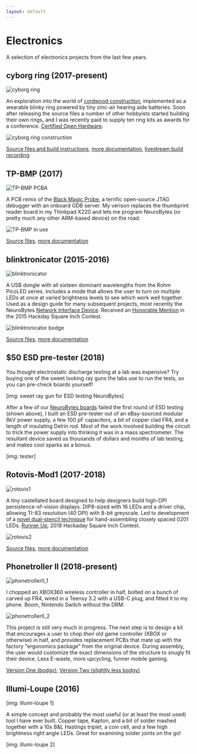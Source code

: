 ```yaml
---
layout: default
---
```


# Electronics
A selection of electronics projects from the last few years.

## cyborg ring (2017-present)

![cyborg ring](/assets/img/cyborg-ring.gif "cyborg ring")

An exploration into the world of [cordwood construction](https://en.wikipedia.org/wiki/Printed_circuit_board#Cordwood_construction), implemented as a wearable blinky ring powered by tiny zinc-air hearing aide batteries. Soon after releasing the source files a number of other hobbyists started building their own rings, and I was recently paid to supply ten ring kits as awards for a conference. [Certified Open Hardware](https://certification.oshwa.org/us000141.html).

![cyborg ring construction](/assets/img/cyborg-ring2.jpg "cyborg ring construction")

[Source files and build instructions](https://github.com/zakqwy/cyborg_ring), [more documentation](https://hackaday.io/project/34160-cyborg-ring), [livestream build recording](https://www.youtube.com/watch?v=spNg8LhxJz0)

## TP-BMP (2017)

![TP-BMP PCBA](/assets/img/tp-bmp1.jpg "TP-BMP PCBA")

A PCB remix of the [Black Magic Probe](https://1bitsquared.com/collections/frontpage/products/black-magic-probe), a terrific open-source JTAG debugger with an onboard GDB server. My verison replaces the thumbprint reader board in my Thinkpad X220 and lets me program NeuroBytes (or pretty much any other ARM-based device) on the road.

![TP-BMP in use](/assets/img/tp-bmp2.jpg "TP-BMP in use")

[Source files](https://github.com/zakqwy/TP-BMP), [more documentation](https://hackaday.io/project/27272-tp-bmp)

## blinktronicator (2015-2016)

![blinktronicator](/assets/img/blinktronicator1.jpg "blinktronicator")

A USB dongle with all sixteen dominant wavelengths from the Rohm PicoLED series. Includes a mode that allows the user to turn on multiple LEDs at once at varied brightness levels to see which work well together. Used as a design guide for many subsequent projects, most recently the NeuroBytes [Network Interface Device](https://github.com/neurotinker/neurobytes_nid). Received an [Honorable Mention](https://hackaday.com/2016/01/13/the-best-projects-that-fit-in-a-square-inch/) in the 2015 Hackday Square Inch Contest.

![blinktronicator bodge](/assets/img/blinktronicator2.jpg "blinktronicator bodge")

[Source files](https://github.com/zakqwy/blinktronicator), [more documentation](https://hackaday.io/project/8331-blinktronicator)

## $50 ESD pre-tester (2018)
You thought electrostatic discharge testing at a lab was expensive? Try buying one of the sweet looking ray guns the labs use to run the tests, so you can pre-check boards yourself!

[img: sweet ray gun for ESD testing NeuroBytes]

After a few of our [NeuroBytes boards](/neurobytes.md) failed the first round of ESD testing (shown above), I built an ESD pre-tester out of an eBay-sourced modular 8kV power supply, a few 100 pF capacitors, a bit of copper clad FR4, and a length of insulating Delrin rod. Most of the work involved building the circuit to trick the power supply into thinking it was in a mass spectrometer. The resultant device saved us thousands of dollars and months of lab testing, and makes cool sparks as a bonus.

[img: tester]

## Rotovis-Mod1 (2017-2018)

![rotovis1](/assets/img/rotovis1.png)

A tiny castellated board designed to help designers build high-DPI persistence-of-vision displays. DIP8-sized with 16 LEDs and a driver chip, allowing TI-83 resolution (40 DPI) with 8-bit greyscale. Led to development of a [novel dual-stencil technique](https://hackaday.io/project/27829-rotovis-mod1/log/70110-building-these-boards-is-its-own-special-brand-of-hell) for hand-assembling closely spaced 0201 LEDs. [Runner Up](https://hackaday.com/2018/10/18/packing-a-lot-into-a-little-pcb-winners-of-the-square-inch-project/), 2018 Hackaday Square Inch Contest.

![rotovis2](/assets/img/rotovis2.jpg)

[Source files](https://github.com/zakqwy/rotovis_mod1), [more documentation](https://hackaday.io/project/27829-rotovis-mod1)

## Phonetroller II (2018-present)

![phonetrollerII_1](/assets/img/phonetrollerII_1.jpg)

I chopped an XBOX360 wireless controller in half, bolted on a bunch of carved up FR4, wired in a Teensy 3.2 with a USB-C plug, and fitted it to my phone. Boom, Nintendo Switch without the DRM.

![phonetrollerII_2](/assets/img/phonetrollerII_2.jpg)

This project is still very much in progress. The next step is to design a kit that encourages a user to chop _their_ old game controller (XBOX or otherwise) in half, and provides replacement PCBs that mate up with the factory "ergonomics package" from the original device. During assembly, the user would customize the exact dimensions of the structure to snugly fit their device. Less E-waste, more upcycling, funner mobile gaming.

[Version One (bodgy)](https://hackaday.io/project/8160-weekend-novelty-projects/log/69162-phonetroller), [Version Two (slightly less bodgy)](https://hackaday.io/project/112177-phonetroller)

## Illumi-Loupe (2016)

[img: illumi-loupe 1]

A simple concept and probably the most useful (or at least the most used) tool I have ever built. Copper tape, Kapton, and a bit of solder mashed together with a 10x B&L Hastings triplet, a coin cell, and a few high brightness right angle LEDs. Great for examining solder joints on the go!

[img: illumi-loupe 2]

